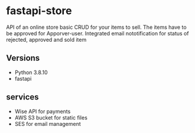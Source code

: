 # fastapi-store
API of an online store basic CRUD for your items to sell.
The items have to be approved for Apporver-user.
Integrated email nototification for status of rejected, approved and sold item

## Versions
- Python 3.8.10
- fastapi 

## services
- Wise API for payments
- AWS S3 bucket for static files
- SES for email management

